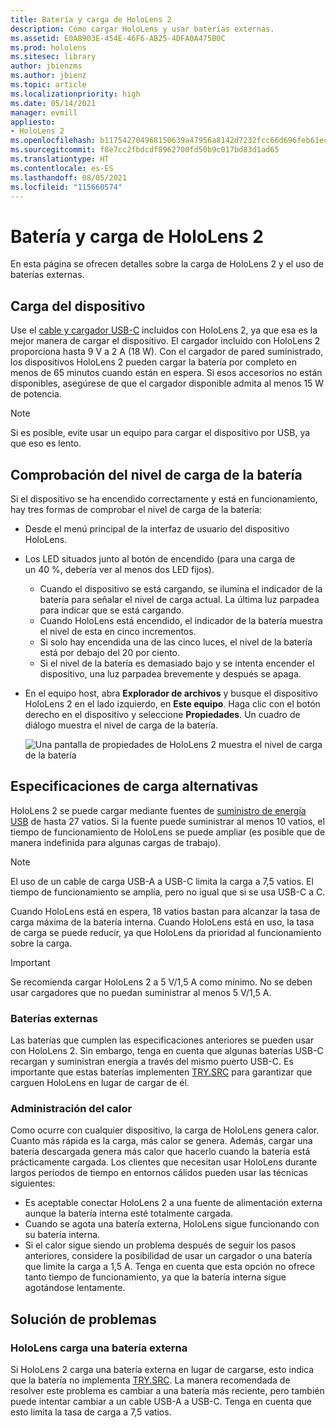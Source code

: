 ```yaml
---
title: Batería y carga de HoloLens 2
description: Cómo cargar HoloLens y usar baterías externas.
ms.assetid: E0AB903E-454E-46F6-AB25-4DFA0A475B0C
ms.prod: hololens
ms.sitesec: library
author: jbienzms
ms.author: jbienz
ms.topic: article
ms.localizationpriority: high
ms.date: 05/14/2021
manager: evmill
appliesto:
- HoloLens 2
ms.openlocfilehash: b117542704968150639a47956a8142d7232fcc66d696feb61ec4fffdaa49df59
ms.sourcegitcommit: f8e7cc2fbdcdf8962700fd50b9c017bd83d1ad65
ms.translationtype: HT
ms.contentlocale: es-ES
ms.lasthandoff: 08/05/2021
ms.locfileid: "115660574"
---
```

# <a name="hololens-2-battery-and-charging"></a>Batería y carga de HoloLens 2

En esta página se ofrecen detalles sobre la carga de HoloLens 2 y el uso de baterías externas.

## <a name="charging-the-device"></a>Carga del dispositivo

Use el [cable y cargador USB-C](https://www.microsoft.com/en-us/p/microsoft-hololens-2-usb-c-charger-cable/8vj21f2z8pk5?rtc=1) incluidos con HoloLens 2, ya que esa es la mejor manera de cargar el dispositivo. El cargador incluido con HoloLens 2 proporciona hasta 9 V a 2 A (18 W). Con el cargador de pared suministrado, los dispositivos HoloLens 2 pueden cargar la batería por completo en menos de 65 minutos cuando están en espera. Si esos accesorios no están disponibles, asegúrese de que el cargador disponible admita al menos 15 W de potencia.

> [!NOTE]
> Si es posible, evite usar un equipo para cargar el dispositivo por USB, ya que eso es lento.

## <a name="checking-the-battery-charge-level"></a>Comprobación del nivel de carga de la batería
Si el dispositivo se ha encendido correctamente y está en funcionamiento, hay tres formas de comprobar el nivel de carga de la batería:

- Desde el menú principal de la interfaz de usuario del dispositivo HoloLens.
- Los LED situados junto al botón de encendido (para una carga de un 40 %, debería ver al menos dos LED fijos).
    - Cuando el dispositivo se está cargando, se ilumina el indicador de la batería para señalar el nivel de carga actual.  La última luz parpadea para indicar que se está cargando.
    - Cuando HoloLens está encendido, el indicador de la batería muestra el nivel de esta en cinco incrementos.
    - Si solo hay encendida una de las cinco luces, el nivel de la batería está por debajo del 20 por ciento.
    - Si el nivel de la batería es demasiado bajo y se intenta encender el dispositivo, una luz parpadea brevemente y después se apaga.
- En el equipo host, abra **Explorador de archivos** y busque el dispositivo HoloLens 2 en el lado izquierdo, en **Este equipo**. Haga clic con el botón derecho en el dispositivo y seleccione **Propiedades**. Un cuadro de diálogo muestra el nivel de carga de la batería.

   ![Una pantalla de propiedades de HoloLens 2 muestra el nivel de carga de la batería](images/ResetRecovery2.png)

## <a name="alternative-charging-specifications"></a>Especificaciones de carga alternativas

HoloLens 2 se puede cargar mediante fuentes de [suministro de energía USB](https://www.usb.org/usb-charger-pd) de hasta 27 vatios. Si la fuente puede suministrar al menos 10 vatios, el tiempo de funcionamiento de HoloLens se puede ampliar (es posible que de manera indefinida para algunas cargas de trabajo). 

> [!NOTE]
> El uso de un cable de carga USB-A a USB-C limita la carga a 7,5 vatios. El tiempo de funcionamiento se amplía, pero no igual que si se usa USB-C a C.

Cuando HoloLens está en espera, 18 vatios bastan para alcanzar la tasa de carga máxima de la batería interna. Cuando HoloLens está en uso, la tasa de carga se puede reducir, ya que HoloLens da prioridad al funcionamiento sobre la carga.

> [!IMPORTANT]
> Se recomienda cargar HoloLens 2 a 5 V/1,5 A como mínimo. No se deben usar cargadores que no puedan suministrar al menos 5 V/1,5 A. 

### <a name="external-battery-packs"></a>Baterías externas

Las baterías que cumplen las especificaciones anteriores se pueden usar con HoloLens 2. Sin embargo, tenga en cuenta que algunas baterías USB-C recargan y suministran energía a través del mismo puerto USB-C. Es importante que estas baterías implementen [TRY.SRC](https://usb.org/document-library/usb-type-cr-cable-and-connector-specification-revision-20) para garantizar que carguen HoloLens en lugar de cargar de él. 

### <a name="managing-heat"></a>Administración del calor

Como ocurre con cualquier dispositivo, la carga de HoloLens genera calor. Cuanto más rápida es la carga, más calor se genera. Además, cargar una batería descargada genera más calor que hacerlo cuando la batería está prácticamente cargada. Los clientes que necesitan usar HoloLens durante largos períodos de tiempo en entornos cálidos pueden usar las técnicas siguientes:

- Es aceptable conectar HoloLens 2 a una fuente de alimentación externa aunque la batería interna esté totalmente cargada.
- Cuando se agota una batería externa, HoloLens sigue funcionando con su batería interna.    
- Si el calor sigue siendo un problema después de seguir los pasos anteriores, considere la posibilidad de usar un cargador o una batería que limite la carga a 1,5 A. Tenga en cuenta que esta opción no ofrece tanto tiempo de funcionamiento, ya que la batería interna sigue agotándose lentamente.

## <a name="troubleshooting"></a>Solución de problemas


### <a name="hololens-charges-external-battery"></a>HoloLens carga una batería externa
Si HoloLens 2 carga una batería externa en lugar de cargarse, esto indica que la batería no implementa [TRY.SRC](https://usb.org/document-library/usb-type-cr-cable-and-connector-specification-revision-20). La manera recomendada de resolver este problema es cambiar a una batería más reciente, pero también puede intentar cambiar a un cable USB-A a USB-C. Tenga en cuenta que esto limita la tasa de carga a 7,5 vatios.
